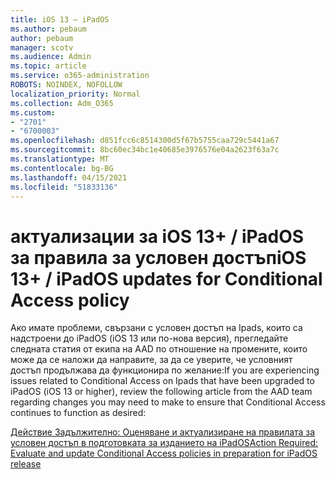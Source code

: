 ```yaml
---
title: iOS 13 – iPadOS
ms.author: pebaum
author: pebaum
manager: scotv
ms.audience: Admin
ms.topic: article
ms.service: o365-administration
ROBOTS: NOINDEX, NOFOLLOW
localization_priority: Normal
ms.collection: Adm_O365
ms.custom:
- "2701"
- "6700003"
ms.openlocfilehash: d851fcc6c8514300d5f67b5755caa729c5441a67
ms.sourcegitcommit: 8bc60ec34bc1e40685e3976576e04a2623f63a7c
ms.translationtype: MT
ms.contentlocale: bg-BG
ms.lasthandoff: 04/15/2021
ms.locfileid: "51833136"
---
```

# <a name="ios-13--ipados-updates-for-conditional-access-policy"></a><span data-ttu-id="85c88-102">актуализации за iOS 13+ / iPadOS за правила за условен достъп</span><span class="sxs-lookup"><span data-stu-id="85c88-102">iOS 13+ / iPadOS updates for Conditional Access policy</span></span>

<span data-ttu-id="85c88-103">Ако имате проблеми, свързани с условен достъп на Ipads, които са надстроени до iPadOS (iOS 13 или по-нова версия), прегледайте следната статия от екипа на AAD по отношение на промените, които може да се наложи да направите, за да се уверите, че условният достъп продължава да функционира по желание:</span><span class="sxs-lookup"><span data-stu-id="85c88-103">If you are experiencing issues related to Conditional Access on Ipads that have been upgraded to iPadOS (iOS 13 or higher), review the following article from the AAD team regarding changes you may need to make to ensure that Conditional Access continues to function as desired:</span></span>

[<span data-ttu-id="85c88-104">Действие Задължително: Оценяване и актуализиране на правилата за условен достъп в подготовката за изданието на iPadOS</span><span class="sxs-lookup"><span data-stu-id="85c88-104">Action Required: Evaluate and update Conditional Access policies in preparation for iPadOS release</span></span>](https://support.microsoft.com/help/4521038/action-required-update-conditional-access-policies-for-ipados)